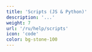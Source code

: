 ```yaml
---
title: 'Scripts (JS & Python)'
description: '...'
weight: 7
url: '/ru/help/scripts'
icon: 'code'
color: bg-stone-100
---
```

